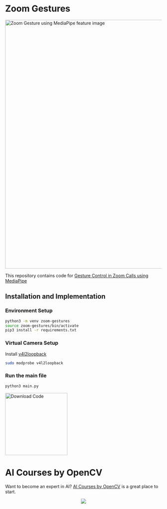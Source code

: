 # Zoom Gestures 

<img src="https://learnopencv.com/wp-content/uploads/2022/06/Gesture-Control-in-Zoom-Meeting-MediaPipe.jpg" alt="Zoom Gesture using MediaPipe feature image" width="800">

This repository contains code for [Gesture Control in Zoom Calls using MediaPipe](https://learnopencv.com/gesture-control-in-zoom-call-using-mediapipe/)

## Installation and Implementation

### Environment Setup
```bash
python3 -m venv zoom-gestures
source zoom-gestures/bin/activate
pip3 install -r requirements.txt
```

### Virtual Camera Setup

Install [v4l2loopback](https://github.com/umlaeute/v4l2loopback.git)

```bash
sudo modprobe v4l2loopback
```

### Run the main file

```bash
python3 main.py
```

[<img src="https://learnopencv.com/wp-content/uploads/2022/07/download-button-e1657285155454.png" alt="Download Code" width="200">](https://www.dropbox.com/sh/y32jehs8s6xklrk/AACfMVxK6_0Bd6UxlkOGT8bZa?dl=1)


# AI Courses by OpenCV

Want to become an expert in AI? [AI Courses by OpenCV](https://opencv.org/courses/) is a great place to start. 

<a href="https://opencv.org/courses/">
<p align="center"> 
<img src="https://www.learnopencv.com/wp-content/uploads/2020/04/AI-Courses-By-OpenCV-Github.png">
</p>
</a>

